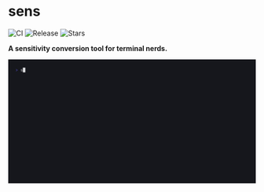 # sens
![CI](https://github.com/junapur/sens/actions/workflows/ci.yml/badge.svg)
![Release](https://img.shields.io/github/v/release/junapur/sens)
![Stars](https://img.shields.io/github/stars/junapur/sens)

**A sensitivity conversion tool for terminal nerds.**

![Example](./assets/sens.gif)
